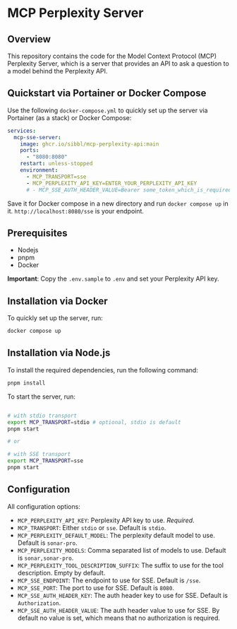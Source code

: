 # MCP Perplexity Server

## Overview

This repository contains the code for the Model Context Protocol (MCP) Perplexity Server, which is a server that provides an API to ask a question to a model behind the Perplexity API.

## Quickstart via Portainer or Docker Compose

Use the following `docker-compose.yml` to quickly set up the server via Portainer (as a stack) or Docker Compose:

```yaml
services:
  mcp-sse-server:
    image: ghcr.io/sibbl/mcp-perplexity-api:main
    ports:
      - "8080:8080"
    restart: unless-stopped
    environment:
      - MCP_TRANSPORT=sse
      - MCP_PERPLEXITY_API_KEY=ENTER_YOUR_PERPLEXITY_API_KEY
      # - MCP_SSE_AUTH_HEADER_VALUE=Bearer some_token_which_is_required # enables optional bearer authentication against the MCP server with hard coded value
```

Save it for Docker compose in a new directory and run `docker compose up` in it. `http://localhost:8080/sse` is your endpoint.

## Prerequisites

* Nodejs
* pnpm
* Docker

**Important**: Copy the `.env.sample` to `.env` and set your Perplexity API key.

## Installation via Docker

To quickly set up the server, run:

```bash
docker compose up
```

## Installation via Node.js

To install the required dependencies, run the following command:

```bash
pnpm install
```

To start the server, run:

```bash

# with stdio transport
export MCP_TRANSPORT=stdio # optional, stdio is default
pnpm start

# or

# with SSE transport
export MCP_TRANSPORT=sse
pnpm start
```

## Configuration

All configuration options:

* `MCP_PERPLEXITY_API_KEY`: Perplexity API key to use. *Required*.
* `MCP_TRANSPORT`: Either `stdio` or `sse`. Default is `stdio`.
* `MCP_PERPLEXITY_DEFAULT_MODEL`: The perplexity default model to use. Default is `sonar-pro`.
* `MCP_PERPLEXITY_MODELS`: Comma separated list of models to use. Default is `sonar,sonar-pro`.
* `MCP_PERPLEXITY_TOOL_DESCRIPTION_SUFFIX`: The suffix to use for the tool description. Empty by default.
* `MCP_SSE_ENDPOINT`: The endpoint to use for SSE. Default is `/sse`.
* `MCP_SSE_PORT`: The port to use for SSE. Default is `8080`.
* `MCP_SSE_AUTH_HEADER_KEY`: The auth header key to use for SSE. Default is `Authorization`.
* `MCP_SSE_AUTH_HEADER_VALUE`: The auth header value to use for SSE. By default no value is set, which means that no authorization is required.
